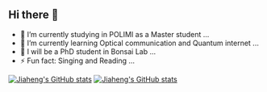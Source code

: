 ## Hi there 👋

<!--
**jiahengxiong/jiahengxiong** is a ✨ _special_ ✨ repository because its `README.md` (this file) appears on your GitHub profile.

Here are some ideas to get you started:

- 🔭 I’m currently working on ...
- 🌱 I’m currently learning ...
- 👯 I’m looking to collaborate on ...
- 🤔 I’m looking for help with ...
- 💬 Ask me about ...
- 📫 How to reach me: ...
- 😄 Pronouns: ...
- ⚡ Fun fact: ...
-->
- 🔭 I’m currently studying in POLIMI as a Master student ...
- 🌱 I’m currently learning Optical communication and Quantum internet ...
- 👯 I will be a PhD student in Bonsai Lab ...
- ⚡ Fun fact: Singing and Reading ...

[![Jiaheng's GitHub stats](https://github-readme-stats.vercel.app/api/?username=jiahengxiong&count_private=true&theme=one_dark_pro&show_icons=true)](https://github.com/anuraghazra/github-readme-stats)
[![Jiaheng's GitHub stats](https://github-readme-stats.vercel.app/api/top-langs/?username=jiahengxiong&count_private=true&theme=one_dark_pro&show_icons=true)](https://github.com/anuraghazra/github-readme-stats)

